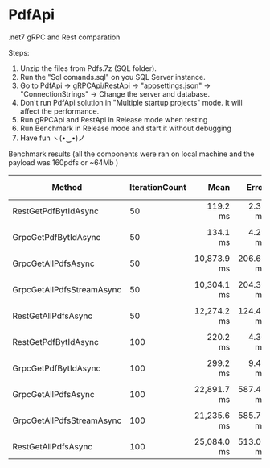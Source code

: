 # PdfApi
.net7  gRPC and Rest comparation

Steps:

1) Unzip the files from Pdfs.7z (SQL folder).
2) Run the "Sql comands.sql" on you SQL Server instance.
3) Go to PdfApi -> gRPCApi/RestApi -> "appsettings.json" -> "ConnectionStrings" -> Change the server and database.
4) Don't run PdfApi solution in "Multiple startup projects" mode. It will affect the performance.
5) Run gRPCApi and RestApi in Release mode when testing
6) Run Benchmark in Release mode and start it without debugging
7) Have fun ヽ(•‿•)ノ

   
Benchmark results (all the components were ran on local machine and the payload was 160pdfs or ~64Mb  )

|                    Method | IterationCount |        Mean |     Error |      StdDev |      Median | Ratio |        Gen0 |        Gen1 |        Gen2 |   Allocated | Alloc Ratio |
|-------------------------- |--------------- |------------:|----------:|------------:|------------:|------:|------------:|------------:|------------:|------------:|------------:|
|      RestGetPdfBytIdAsync |             50 |    119.2 ms |   2.38 ms |     6.20 ms |    118.8 ms |  1.00 |  13666.6667 |  12333.3333 |  12333.3333 |    64.76 MB |        1.00 |
|                           |                |             |           |             |             |       |             |             |             |             |             |
|      GrpcGetPdfBytIdAsync |             50 |    134.1 ms |   4.29 ms |    12.58 ms |    132.6 ms |  1.00 |   3333.3333 |   3333.3333 |   3333.3333 |     16.3 MB |        1.00 |
|                           |                |             |           |             |             |       |             |             |             |             |             |
|       GrpcGetAllPdfsAsync |             50 | 10,873.9 ms | 206.63 ms |   172.55 ms | 10,839.1 ms |  1.00 |  13000.0000 |   3000.0000 |   2000.0000 |  2548.89 MB |        1.00 |
|                           |                |             |           |             |             |       |             |             |             |             |             |
| GrpcGetAllPdfsStreamAsync |             50 | 10,304.1 ms | 204.36 ms |   170.65 ms | 10,256.6 ms |  1.00 |  51000.0000 |  39000.0000 |  39000.0000 |  2552.92 MB |        1.00 |
|                           |                |             |           |             |             |       |             |             |             |             |             |
|       RestGetAllPdfsAsync |             50 | 12,274.2 ms | 124.43 ms |    97.15 ms | 12,235.6 ms |  1.00 | 124000.0000 | 122000.0000 | 122000.0000 | 15063.43 MB |        1.00 |
|                           |                |             |           |             |             |       |             |             |             |             |             |
|      RestGetPdfBytIdAsync |            100 |    220.2 ms |   4.30 ms |     4.78 ms |    220.1 ms |  1.00 |  28666.6667 |  25666.6667 |  25666.6667 |    129.5 MB |        1.00 |
|                           |                |             |           |             |             |       |             |             |             |             |             |
|      GrpcGetPdfBytIdAsync |            100 |    299.2 ms |   9.41 ms |    27.45 ms |    295.1 ms |  1.00 |   7000.0000 |   7000.0000 |   7000.0000 |    32.58 MB |        1.00 |
|                           |                |             |           |             |             |       |             |             |             |             |             |
|       GrpcGetAllPdfsAsync |            100 | 22,891.7 ms | 587.48 ms | 1,732.19 ms | 21,793.9 ms |  1.00 |  29000.0000 |   9000.0000 |   6000.0000 |  5098.98 MB |        1.00 |
|                           |                |             |           |             |             |       |             |             |             |             |             |
| GrpcGetAllPdfsStreamAsync |            100 | 21,235.6 ms | 585.73 ms | 1,717.84 ms | 20,479.0 ms |  1.00 | 127000.0000 | 101000.0000 | 101000.0000 |  5107.86 MB |        1.00 |
|                           |                |             |           |             |             |       |             |             |             |             |             |
|       RestGetAllPdfsAsync |            100 | 25,084.0 ms | 513.06 ms | 1,512.78 ms | 24,166.7 ms |  1.00 | 251000.0000 | 247000.0000 | 247000.0000 |  30126.4 MB |        1.00 |
